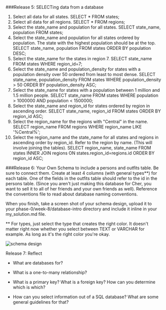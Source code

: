 ###Release 5: SELECTing data from a database
1. Select all data for all states.
	SELECT * FROM states;
2. Select all data for all regions.
	SELECT * FROM regions;
3. Select the state_name and population for all states.
	SELECT state_name, population FROM states;
4. Select the state_name and population for all states ordered by population. The state with the highest population should be at the top.
	SELECT state_name, population FROM states ORDER BY population DESC;
5. Select the state_name for the states in region 7.
	SELECT state_name FROM states WHERE region_id=7;
6. Select the state_name and population_density for states with a population density over 50 ordered from least to most dense.
	SELECT state_name, population_density FROM states WHERE population_density > 50 ORDER BY population_density ASC;
7. Select the state_name for states with a population between 1 million and 1.5 million people.
	SELECT state_name FROM states WHERE population > 1000000 AND population < 1500000;
8. Select the state_name and region_id for states ordered by region in ascending order.
	SELECT state_name, region_id FROM states ORDER BY region_id ASC;
9. Select the region_name for the regions with "Central" in the name.
	SELECT region_name FROM regions WHERE region_name LIKE '%Central%';
10. Select the region_name and the state_name for all states and regions in ascending order by region_id. Refer to the region by name. (This will involve joining the tables).
	SELECT region_name, state_name FROM states INNER JOIN regions ON states.region_id=regions.id ORDER BY region_id ASC;

###Release 6: Your Own Schema
to include a persons and outfits table. Be sure to connect them. Create at least 4 columns (with general types**) for each table. One of the fields in the outfits table should refer to the id in the persons table. (Since you aren't just making this database for Cher, you want to sell it to all of her friends and your own friends as well). Reference the conventions file to read about database naming conventions. 

When you finish, take a screen shot of your schema design, upload it to your phase-0/week-8/database-intro directory and include it inline in your my_solution.md file.

** For types, just select the type that creates the right color. It doesn't matter right now whether you select between TEXT or VARCHAR for example. As long as it's the right color you're okay.

![schema design](/8_4screenshot.png)

Release 7: Reflect
- What are databases for?

- What is a one-to-many relationship?

- What is a primary key? What is a foreign key? How can you determine which is which?

- How can you select information out of a SQL database? What are some general guidelines for that?
